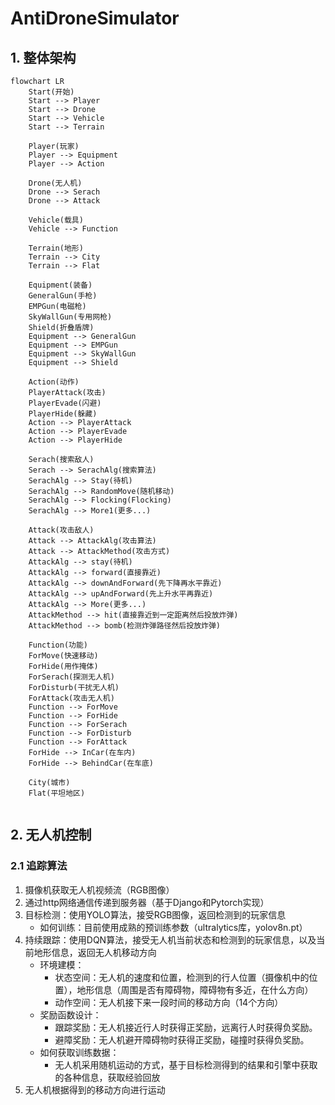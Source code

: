 # AntiDroneSimulator

## 1. 整体架构

```mermaid
flowchart LR
	Start(开始)
	Start --> Player
	Start --> Drone
	Start --> Vehicle
	Start --> Terrain
	
	Player(玩家)
	Player --> Equipment
	Player --> Action
	
	Drone(无人机)
	Drone --> Serach
	Drone --> Attack
	
	Vehicle(载具)
	Vehicle --> Function

	Terrain(地形)
	Terrain --> City
	Terrain --> Flat

	Equipment(装备)
	GeneralGun(手枪)
	EMPGun(电磁枪)
	SkyWallGun(专用网枪)
	Shield(折叠盾牌)	
	Equipment --> GeneralGun
	Equipment --> EMPGun
	Equipment --> SkyWallGun
	Equipment --> Shield
	
	Action(动作)
	PlayerAttack(攻击)
	PlayerEvade(闪避)
	PlayerHide(躲藏)
	Action --> PlayerAttack
	Action --> PlayerEvade
	Action --> PlayerHide
	
	Serach(搜索敌人)
	Serach --> SerachAlg(搜索算法)
	SerachAlg --> Stay(待机)
	SerachAlg --> RandomMove(随机移动)
	SerachAlg --> Flocking(Flocking)
	SerachAlg --> More1(更多...)
	
	Attack(攻击敌人)
	Attack --> AttackAlg(攻击算法)
	Attack --> AttackMethod(攻击方式)
	AttackAlg --> stay(待机)
	AttackAlg --> forward(直接靠近)
	AttackAlg --> downAndForward(先下降再水平靠近)
	AttackAlg --> upAndForward(先上升水平再靠近)
	AttackAlg --> More(更多...)
	AttackMethod --> hit(直接靠近到一定距离然后投放炸弹)
	AttackMethod --> bomb(检测炸弹路径然后投放炸弹)
	
	Function(功能)
	ForMove(快速移动)
	ForHide(用作掩体)
	ForSerach(探测无人机)
	ForDisturb(干扰无人机)
	ForAttack(攻击无人机)
	Function --> ForMove
	Function --> ForHide
	Function --> ForSerach
	Function --> ForDisturb
	Function --> ForAttack
	ForHide --> InCar(在车内)
	ForHide --> BehindCar(在车底)
	
	City(城市)
	Flat(平坦地区)
		
```



## 2. 无人机控制

### 2.1 追踪算法

1. 摄像机获取无人机视频流（RGB图像）
2. 通过http网络通信传递到服务器（基于Django和Pytorch实现）
3. 目标检测：使用YOLO算法，接受RGB图像，返回检测到的玩家信息
   * 如何训练：目前使用成熟的预训练参数（ultralytics库，yolov8n.pt）
4. 持续跟踪：使用DQN算法，接受无人机当前状态和检测到的玩家信息，以及当前地形信息，返回无人机移动方向
   * 环境建模：
     * 状态空间：无人机的速度和位置，检测到的行人位置（摄像机中的位置），地形信息（周围是否有障碍物，障碍物有多近，在什么方向）
     * 动作空间：无人机接下来一段时间的移动方向（14个方向）
   * 奖励函数设计：
     * 跟踪奖励：无人机接近行人时获得正奖励，远离行人时获得负奖励。
     * 避障奖励：无人机避开障碍物时获得正奖励，碰撞时获得负奖励。
   * 如何获取训练数据：
     * 无人机采用随机运动的方式，基于目标检测得到的结果和引擎中获取的各种信息，获取经验回放
5. 无人机根据得到的移动方向进行运动

